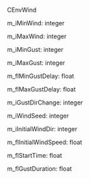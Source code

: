 CEnvWind

m_iMinWind: integer

m_iMaxWind: integer

m_iMinGust: integer

m_iMaxGust: integer

m_flMinGustDelay: float

m_flMaxGustDelay: float

m_iGustDirChange: integer

m_iWindSeed: integer

m_iInitialWindDir: integer

m_flInitialWindSpeed: float

m_flStartTime: float

m_flGustDuration: float